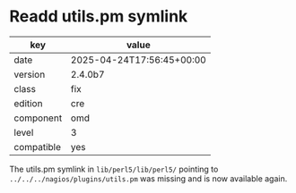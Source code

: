 [//]: # (werk v2)
# Readd utils.pm symlink

key        | value
---------- | ---
date       | 2025-04-24T17:56:45+00:00
version    | 2.4.0b7
class      | fix
edition    | cre
component  | omd
level      | 3
compatible | yes

The utils.pm symlink in `lib/perl5/lib/perl5/` pointing to `../../../nagios/plugins/utils.pm` was missing and is now available again.
